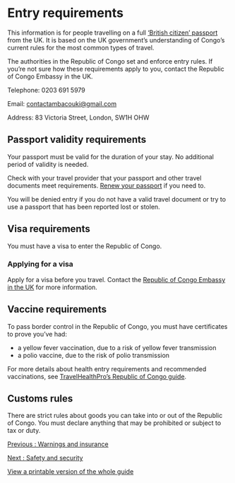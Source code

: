 # Entry requirements

This information is for people travelling on a full [‘British citizen’ passport](https://www.gov.uk/types-of-british-nationality) from the UK. It is based on the UK government’s understanding of Congo’s current rules for the most common types of travel.

The authorities in the Republic of Congo set and enforce entry rules. If you’re not sure how these requirements apply to you, contact the Republic of Congo Embassy in the UK.

Telephone: 0203 691 5979

Email: contactambacouki@gmail.com

Address: 83 Victoria Street, London, SW1H OHW

## Passport validity requirements

Your passport must be valid for the duration of your stay. No additional period of validity is needed.

Check with your travel provider that your passport and other travel documents meet requirements. [Renew your passport](https://www.gov.uk/renew-adult-passport/renew) if you need to.

You will be denied entry if you do not have a valid travel document or try to use a passport that has been reported lost or stolen.

## Visa requirements

You must have a visa to enter the Republic of Congo.

### Applying for a visa

Apply for a visa before you travel. Contact the [Republic of Congo Embassy in the UK](https://www.gov.uk/government/publications/foreign-embassies-in-the-uk) for more information.

## Vaccine requirements

To pass border control in the Republic of Congo, you must have certificates to prove you’ve had:

* a yellow fever vaccination, due to a risk of yellow fever transmission
* a polio vaccine, due to the risk of polio transmission

For more details about health entry requirements and recommended vaccinations, see [TravelHealthPro’s Republic of Congo guide](https://www.travelhealthpro.org.uk/country/55/congo#Vaccine_Recommendations).

## Customs rules

There are strict rules about goods you can take into or out of the Republic of Congo. You must declare anything that may be prohibited or subject to tax or duty.

[Previous
:
Warnings and insurance](/foreign-travel-advice/congo)

[Next
:
Safety and security](/foreign-travel-advice/congo/safety-and-security)

[View a printable version of the whole guide](/foreign-travel-advice/congo/print)
